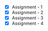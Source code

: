 - [x] Assignment - 1 <br>
- [x] Assignment - 2 <br>
- [x] Assignment - 3 <br>
- [x] Assignment - 4 <br>